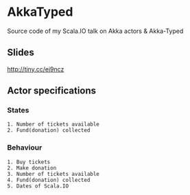 # AkkaTyped
Source code of my Scala.IO talk on Akka actors &amp; Akka-Typed

## Slides
http://tiny.cc/ej9ncz

## Actor specifications
    
### States
    
    1. Number of tickets available
    2. Fund(donation) collected

### Behaviour

    1. Buy tickets
    2. Make donation
    3. Number of tickets available
    4. Fund(donation) collected
    5. Dates of Scala.IO
